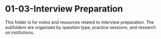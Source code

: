 # 01-03-Interview Preparation

This folder is for notes and resources related to interview preparation. The subfolders are organized by question type, practice sessions, and research on institutions.